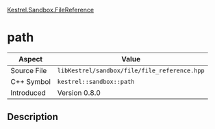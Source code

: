 [Kestrel.Sandbox.FileReference](index)
# path
| Aspect | Value |
| --- | --- |
| Source File | `libKestrel/sandbox/file/file_reference.hpp` |
| C++ Symbol | `kestrel::sandbox::path` |
| Introduced | Version 0.8.0 |
## Description

